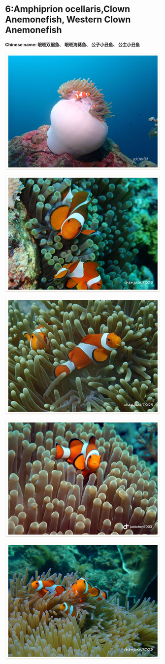 # 6:Amphiprion ocellaris,Clown Anemonefish, Western Clown Anemonefish

#### Chinese name: 眼斑双锯鱼、 眼斑海葵鱼、 公子小丑鱼、 公主小丑鱼

![](../../.gitbook/assets/amphiprion-ocellaris5.jpg)

![](../../.gitbook/assets/amphiprion-ocellaris%20%281%29.jpg)

![](../../.gitbook/assets/amphiprion-ocellaris2.jpg)

![](../../.gitbook/assets/amphiprion-ocellaris3.jpg)

![](../../.gitbook/assets/amphiprion-ocellaris.jpg)

